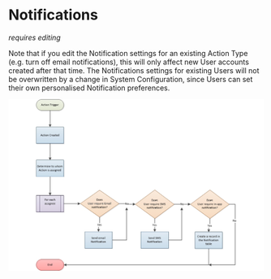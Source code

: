 # Notifications

*requires editing*

Note that if you edit the Notification settings for an existing Action Type (e.g. turn off email notifications), this will only affect new User accounts created after that time. The Notifications settings for existing Users will not be overwritten by a change in System Configuration, since Users can set their own personalised Notification preferences.

![Notifications](assets/Notifications.jpg)